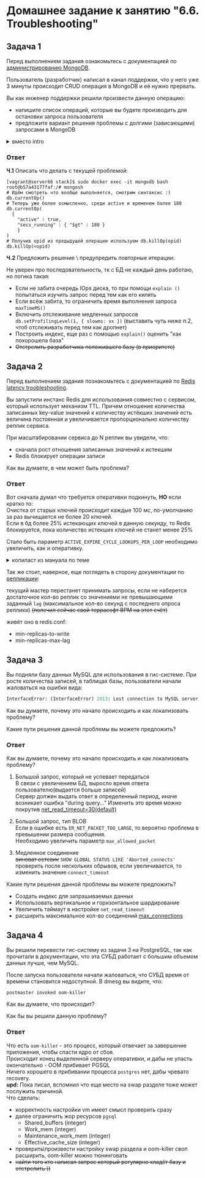# Домашнее задание к занятию "6.6. Troubleshooting"


## Задача 1

Перед выполнением задания ознакомьтесь с документацией по [администрированию MongoDB](https://docs.mongodb.com/manual/administration/).

Пользователь (разработчик) написал в канал поддержки, что у него уже 3 минуты происходит CRUD операция в MongoDB и её 
нужно прервать. 

Вы как инженер поддержки решили произвести данную операцию:
- напишите список операций, которые вы будете производить для остановки запроса пользователя
- предложите вариант решения проблемы с долгими (зависающими) запросами в MongoDB

<details><summary>вместо intro</summary>
<br>
Уже традиционно:

- сделан тестовый стенд под vagrant+vbox
- в [docker-compose](./vm/ansible/stack/docker-compose.yaml) живёт MongoDB и Redis
- лень менять докер файл, для MySQL и PostgreSQL можно взять из старых лаб (взял)

</details>

### Ответ
**Ч.1** Описать что делать с текущей проблемой:

```shell
[vagrant@server66 stack]$ sudo docker exec -it mongodb bash
root@b57a43177faf:/# mongosh
# Идём смотреть что вообще выполняется, смотрим синтаксис :)
db.currentOp()
# Теперь уже более осмысленно, среди active и временем более 180
db.currentOp(
  { 
    "active" : true,
    "secs_running" : { "$gt" : 180 }
    }
)
# Получив opid из предыдущей операции используем db.killOp(opid)
db.killOp(<opid)
``` 
**Ч.2** Предложить решение \ предупредить повторные итерации:

Не уверен про последовательность, тк с БД не каждый день работаю, но логика такая:
- Если не забита очередь IOps диска, то при помощи `explain ()` попытаться изучить запрос перед тем как его килять
- Если всёж забита, то ограничить время выполнения запроса `maxTimeMS()`
- Включить отслеживание медленных запросов `db.setProfilingLevel(1, { slowms: xx })` (выставить чуть ниже п.2, чтоб отслеживать перед тем как дропнет)
- Построить индекс, еще раз с помощью `explain()` оценить "как похорошела база"
- ~~Отстрелить разработчика положившего базу (в приоритете)~~

## Задача 2

Перед выполнением задания познакомьтесь с документацией по [Redis latency troobleshooting](https://redis.io/topics/latency).

Вы запустили инстанс Redis для использования совместно с сервисом, который использует механизм TTL. 
Причем отношение количества записанных key-value значений к количеству истёкших значений есть величина постоянная и
увеличивается пропорционально количеству реплик сервиса. 

При масштабировании сервиса до N реплик вы увидели, что:
- сначала рост отношения записанных значений к истекшим
- Redis блокирует операции записи

Как вы думаете, в чем может быть проблема?
### Ответ
Вот сначала думал что требуется оперативки подкинуть, **НО** если кратко то:\
Очистка от старых ключей происходит каждые 100 мс, по-умолчанию за раз вычищается не более 20 ключей. \
Если в бд более 25% истекающих ключей в данную секунду, то Redis блокируется, пока количество истекших ключей не станет менее 25%

Стало быть параметр `ACTIVE_EXPIRE_CYCLE_LOOKUPS_PER_LOOP` необходимо увеличить, как и оперативку.

<details><summary>копипаст из мануала по теме</summary>

**Latency generated by expires**

Redis evict expired keys in two ways:

- One lazy way expires a key when it is requested by a command, but it is found to be already expired.\
- One active way expires a few keys every 100 milliseconds.\

The active expiring is designed to be adaptive. An expire cycle is started every 100 milliseconds (10 times per second), and will do the following:

- Sample `ACTIVE_EXPIRE_CYCLE_LOOKUPS_PER_LOOP` keys, evicting all the keys already expired.\
- If the more than 25% of the keys were found expired, repeat.\

Given that `ACTIVE_EXPIRE_CYCLE_LOOKUPS_PER_LOOP` is set to 20 by default, and the process is performed ten times per second, usually just 200 keys per second are actively expired. This is enough to clean the DB fast enough even when already expired keys are not accessed for a long time, so that the lazy algorithm does not help. At the same time expiring just 200 keys per second has no effects in the latency a Redis instance.

However the algorithm is adaptive and will loop if it finds more than 25% of keys already expired in the set of sampled keys. But given that we run the algorithm ten times per second, this means that the unlucky event of more than 25% of the keys in our random sample are expiring at least in the same second.

Basically this means that if the database has many, many keys expiring in the same second, and these make up at least 25% of the current population of keys with an expire set, Redis can block in order to get the percentage of keys already expired below 25%.

This approach is needed in order to avoid using too much memory for keys that are already expired, and usually is absolutely harmless since it's strange that a big number of keys are going to expire in the same exact second, but it is not impossible that the user used EXPIREAT extensively with the same Unix time.

In short: be aware that many keys expiring at the same moment can be a source of latency.
</details>

Так же стоит, наверное, еще поглядеть в сторону документации по [репликации](https://redis.io/docs/management/replication/):

текущий мастер перестанет принимать запросы, если не наберется достаточное кол-во реплик со значениями не превышающими заданный `lag` (максимальное кол-во секунд с последнего опроса реплики)
~~(полечил сейчас свой террасофт BPM на этот счёт)~~

живёт оно в redis.conf:
- min-replicas-to-write <number of replicas>
- min-replicas-max-lag <number of seconds>

 
## Задача 3

Вы подняли базу данных MySQL для использования в гис-системе. При росте количества записей, в таблицах базы,
пользователи начали жаловаться на ошибки вида:
```python
InterfaceError: (InterfaceError) 2013: Lost connection to MySQL server during query u'SELECT..... '
```

Как вы думаете, почему это начало происходить и как локализовать проблему?

Какие пути решения данной проблемы вы можете предложить?
### Ответ
Как вы думаете, почему это начало происходить и как локализовать проблему?

1. Большой запрос, который не успевает передаться\
В связи с увеличением БД, выросло время ответа пользователю(выдается больше записей) \
Сервер должен выдать ответ в определенный период, иначе возникает ошибка "during query..."
Изменить это время можно покрутив 
[net_read_timeout=30(default)](https://dev.mysql.com/doc/refman/5.7/en/error-lost-connection.html)

2. Большой запрос, тип BLOB\
Если в ошибке есть `ER_NET_PACKET_TOO_LARGE`, то вероятно проблема в превышении размера сообщения. \
Необходимо увеличить параметр `max_allowed_packet`

3. Медленное соединение \
~~виноват сетевик~~ `SHOW GLOBAL STATUS LIKE 'Aborted_connects'` проверить после нескольких обрывов, если увеличивается, то изменить значение `connect_timeout`


Какие пути решения данной проблемы вы можете предложить?
- Создать индекс для запрашиваемых данных
- Использовать вертикальное и горизонтальное шардирование
- Увеличить таймаут в настройке `net_read_timeout`
- расширить максимальное кол-во соединений [max_connections](https://www.opennet.ru/docs/RUS/sql_error/chap10.html)

## Задача 4


Вы решили перевести гис-систему из задачи 3 на PostgreSQL, так как прочитали в документации, что эта СУБД работает с 
большим объемом данных лучше, чем MySQL.

После запуска пользователи начали жаловаться, что СУБД время от времени становится недоступной. В dmesg вы видите, что:

`postmaster invoked oom-killer`

Как вы думаете, что происходит?

Как бы вы решили данную проблему?

### Ответ
Что есть `oom-killer` - это процесс, который отвечает за завершение приложения, чтобы спасти ядро от сбоя.\
Происходит конец выделенной серверу оперативки, и дабы не упасть окончательно - OOM прибивает PGSQL\
Ничего хорошего в прибивании процесса `postgres` нет, дабы чревато recovery.\
**upd:** Пока писал, вспомнил что еще место на swap разделе тоже может послужить причиной.\
Что сделать:
- корректность настройки vm имеет смысл проверить сразу
- далее ограничить жор ресурсов `pgsql`
  - Shared_buffers (integer)
  - Work_mem (integer)
  - Maintenance_work_mem (integer)
  - Effective_cache_size (integer)
- проверить\произвести настройку swap раздела и oom-killer
своп расширить, oom-killer можно тюнинговать
- ~~найти того кто написал запрос который регулярно кладёт базу и отстрелить ))~~
